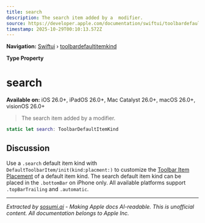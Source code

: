 ```yaml
---
title: search
description: The search item added by a  modifier.
source: https://developer.apple.com/documentation/swiftui/toolbardefaultitemkind/search
timestamp: 2025-10-29T00:10:13.572Z
---
```


**Navigation:** [Swiftui](/documentation/swiftui) › [toolbardefaultitemkind](/documentation/swiftui/toolbardefaultitemkind)

**Type Property**

# search

**Available on:** iOS 26.0+, iPadOS 26.0+, Mac Catalyst 26.0+, macOS 26.0+, visionOS 26.0+

> The search item added by a  modifier.

```swift
static let search: ToolbarDefaultItemKind
```

## Discussion

Use a `.search` default item kind with `DefaultToolbarItem/init(kind:placment:)` to customize the [Toolbar Item Placement](/documentation/swiftui/toolbaritemplacement) of a default item kind. The search default item kind can be placed in the `.bottomBar` on iPhone only. All available platforms support `.topBarTrailing` and `.automatic`.

---

*Extracted by [sosumi.ai](https://sosumi.ai) - Making Apple docs AI-readable.*
*This is unofficial content. All documentation belongs to Apple Inc.*
